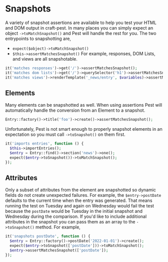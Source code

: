 # Snapshots
A variety of snapshot assertions are available to help you test your HTML and DOM output in craft-pest. In
many places you can simply expect an object `->toMatchSnapshot()` and Pest will handle the rest for you.
The two entrypoints to snapshotting are,
- `expect($object)->toMatchSnapshot()`
- `$this->assertMatchesSnapshot()`
For example, responses, DOM Lists, and views are all snapshotable.
```php
it('matches responses')->get('/')->assertMatchesSnapshot();
it('matches dom lists')->get('/')->querySelector('h1')->assertMatchesSnapshot();
it('matches views')->renderTemplate('_news/entry', $variables)->assertMatchesSnapshot();
```
## Elements
Many elements can be snapshotted as well. When using assertions Pest will automatically handle the
conversion from an Element to a snapshot.
```php
Entry::factory()->title('foo')->create()->assertMatchesSnapshot();
```
Unfortunately, Pest is not smart enough to properly snapshot elements in an expectation so you must
call `->toSnapshot()` on them first.
```php
it('imports entries', function () {
  $this->importEntries();
  $entry = Entry::find()->section('news')->one();
  expect($entry->toSnapshot())->toMatchSnapshot();
});
```
## Attributes
Only a subset of attributes from the element are snapshotted so dynamic fields do not create
unexpected failures. For example, the `$entry->postDate` defaults to the current time when
the entry was generated. That means running the test on Tuesday and again on Wednesday would
fail the test because the `postDate` would be Tuesday in the initial snapshot and Wednesday
during the comparison.
If you'd like to include additional attributes in the snapshot you can pass them as an array
to the `->toSnapshot()` method. For example,
```php
it('snapshots postDate', function () {
  $entry = Entry::factory()->postDate('2022-01-01')->create();
  expect($entry->toSnapshot(['postDate']))->toMatchSnapshot();
  $entry->assertMatchesSnapshot(['postDate']);
});
```